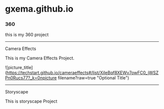 # gxema.github.io


### 360

this is my 360 project

<script src="//360.vizor.io/scripts/embed.js" data-vizorurl="https://360.vizor.io/embed/v/jja3z" ></script>

***

Camera Effects

This is my Camera Effects Project.

![picture_title](https://techstart.github.io/cameraeffects#/list/XiIeBqf8XEWv7owFC0_jWSZPn0Rucs77?_k=0npicture filename?raw=true "Optional Title")

***

Storyscape

This is storyscape Project

<script src="//360/scripts/embed.js" data-vizorurl="https://patches.vizor.io/embed/gxema/gema-gutierrez-copy-copy-copy-copy" ></script>
